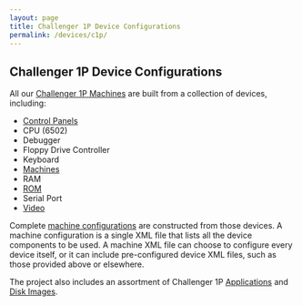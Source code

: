 ```yaml
---
layout: page
title: Challenger 1P Device Configurations
permalink: /devices/c1p/
---
```


Challenger 1P Device Configurations
---

All our [Challenger 1P Machines](machine/) are built from a collection of devices, including:

* [Control Panels](panel/)
* CPU (6502)
* Debugger
* Floppy Drive Controller
* Keyboard
* [Machines](machine/)
* RAM
* [ROM](rom/)
* Serial Port
* [Video](video/)

Complete [machine configurations](machine/) are constructed from those devices.  A machine configuration is a single XML file
that lists all the device components to be used.  A machine XML file can choose to configure every device itself,
or it can include pre-configured device XML files, such as those provided above or elsewhere.

The project also includes an assortment of Challenger 1P [Applications](/apps/c1p/) and [Disk Images](/disks/c1p/).
